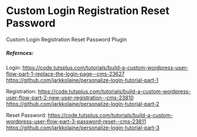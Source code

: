 # Custom Login Registration Reset Password
Custom Login Registration Reset Password Plugin

##### Refernces:
Login:
https://code.tutsplus.com/tutorials/build-a-custom-wordpress-user-flow-part-1-replace-the-login-page--cms-23627
https://github.com/jarkkolaine/personalize-login-tutorial-part-1

Registration:
https://code.tutsplus.com/tutorials/build-a-custom-wordpress-user-flow-part-2-new-user-registration--cms-23810
https://github.com/jarkkolaine/personalize-login-tutorial-part-2

Reset Password:
https://code.tutsplus.com/tutorials/build-a-custom-wordpress-user-flow-part-3-password-reset--cms-23811
https://github.com/jarkkolaine/personalize-login-tutorial-part-3
